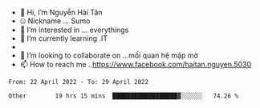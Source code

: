 - 👋 Hi, I’m Nguyễn Hải Tân
- 🤐 Nickname ... Sumo
- 👀 I’m interested in ... everythings
- 🌱 I’m currently learning .IT
- 
- 💞️ I’m looking to collaborate on ...mối quan hệ mập mờ
- 📫 How to reach me ..https://www.facebook.com/haitan.nguyen.5030
<!---
nguyenhaitan240702/nguyenhaitan240702 is a ✨ special ✨ repository because its `README.md` (this file) appears on your GitHub profile.
You can click the Preview link to take a look at your changes.
--->
<!--START_SECTION:waka-->

```text
From: 22 April 2022 - To: 29 April 2022

Other        19 hrs 15 mins  ██████████████████▓░░░░░░   74.26 %
```

<!--END_SECTION:waka-->
